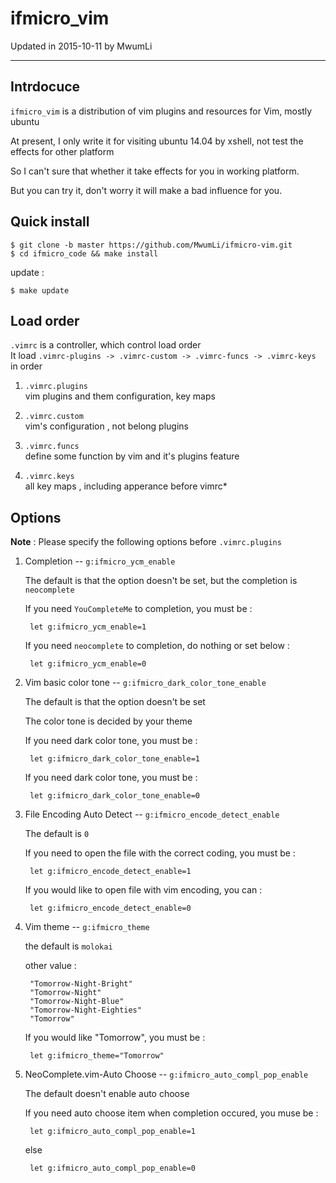 # ifmicro_vim

Updated in 2015-10-11 by MwumLi

---

## Intrdocuce

`ifmicro_vim` is a distribution of vim plugins and resources for Vim, mostly ubuntu

At present, I only write it for visiting ubuntu 14.04 by xshell, not test the effects for other platform  

So I can't sure that whether it take effects for you in working platform.

But you can try it, don't worry it will  make a bad influence for you.

## Quick install

    $ git clone -b master https://github.com/MwumLi/ifmicro-vim.git
    $ cd ifmicro_code && make install 

update :  

    $ make update
    
## Load order

`.vimrc` is a controller, which control load order  
It load `.vimrc-plugins -> .vimrc-custom -> .vimrc-funcs -> .vimrc-keys` in order

1. `.vimrc.plugins`  
vim plugins and them configuration, key maps  

2. `.vimrc.custom`  
vim's configuration , not belong plugins  

3. `.vimrc.funcs`  
define some  function by vim and it's plugins feature

4. `.vimrc.keys`  
all key maps , including apperance before vimrc*

## Options

**Note** : Please specify the following options before `.vimrc.plugins`  

1. Completion -- `g:ifmicro_ycm_enable`  

   The default is that the option doesn't be set, but the completion is `neocomplete`  

   If you need `YouCompleteMe` to completion, you must be :  

        let g:ifmicro_ycm_enable=1

   If you need `neocomplete` to completion, do nothing or set below :  

        let g:ifmicro_ycm_enable=0


2. Vim basic color tone -- `g:ifmicro_dark_color_tone_enable`  

   The default is that the option doesn't be set   

   The color tone is decided by your theme  

   If you need dark color tone, you must be :  

        let g:ifmicro_dark_color_tone_enable=1

   If you need dark color tone, you must be :  

        let g:ifmicro_dark_color_tone_enable=0

3. File Encoding Auto Detect -- `g:ifmicro_encode_detect_enable`  

   The default is `0`  

   If you need to open the file with the correct coding, you must be :  

        let g:ifmicro_encode_detect_enable=1

    If you would like to open file with vim encoding, you can :  

        let g:ifmicro_encode_detect_enable=0

4. Vim theme -- `g:ifmicro_theme`

   the default is `molokai`  

   other value :  

        "Tomorrow-Night-Bright"  
        "Tomorrow-Night"
        "Tomorrow-Night-Blue"
        "Tomorrow-Night-Eighties"
        "Tomorrow"

   If you would like "Tomorrow", you must be :  

        let g:ifmicro_theme="Tomorrow"

5. NeoComplete.vim-Auto Choose -- `g:ifmicro_auto_compl_pop_enable`  

   The default doesn't enable auto choose   

   If you need auto choose item when completion occured, you muse be :  

        let g:ifmicro_auto_compl_pop_enable=1

   else   

        let g:ifmicro_auto_compl_pop_enable=0

